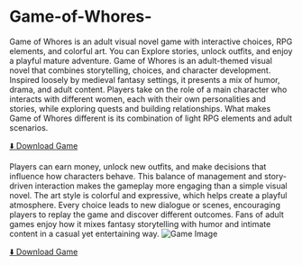 # Game-of-Whores-
Game of Whores is an adult visual novel game with interactive choices, RPG elements, and colorful art. You can Explore stories, unlock outfits, and enjoy a playful mature adventure.
Game of Whores is an adult-themed visual novel that combines storytelling, choices, and character development. Inspired loosely by medieval fantasy settings, it presents a mix of humor, drama, and adult content. Players take on the role of a main character who interacts with different women, each with their own personalities and stories, while exploring quests and building relationships. What makes Game of Whores different is its combination of light RPG elements and adult scenarios. 

[⬇️ Download Game](https://www.gamezfusion.org/game-of-whores/)

Players can earn money, unlock new outfits, and make decisions that influence how characters behave. This balance of management and story-driven interaction makes the gameplay more engaging than a simple visual novel. The art style is colorful and expressive, which helps create a playful atmosphere. Every choice leads to new dialogue or scenes, encouraging players to replay the game and discover different outcomes. Fans of adult games enjoy how it mixes fantasy storytelling with humor and intimate content in a casual yet entertaining way.
![Game Image](https://i.ytimg.com/vi/-Nn85Qm87Xs/maxresdefault.jpg)

[⬇️ Download Game](https://www.gamezfusion.org/game-of-whores/)

